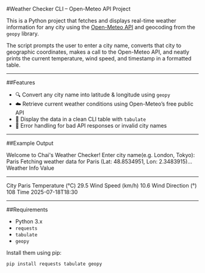 #Weather Checker CLI – Open-Meteo API Project

This is a Python project that fetches and displays real-time weather information for any city using the [Open-Meteo API](https://open-meteo.com/) and geocoding from the `geopy` library.

The script prompts the user to enter a city name, converts that city to geographic coordinates, makes a call to the Open-Meteo API, and neatly prints the current temperature, wind speed, and timestamp in a formatted table.

---

##Features

- 🔍 Convert any city name into latitude & longitude using `geopy`
- ☁️ Retrieve current weather conditions using Open-Meteo’s free public API
- 🧾 Display the data in a clean CLI table with `tabulate`
- 🔧 Error handling for bad API responses or invalid city names

---

##Example Output

Welcome to Chai's Weather Checker!
Enter city name(e.g. London, Tokyo): Paris
Fetching weather data for Paris (Lat: 48.8534951, Lon: 2.3483915)...
Weather Info        Value
------------------  ----------------
City                Paris
Temperature (°C)    29.5
Wind Speed (km/h)   10.6
Wind Direction (°)  108
Time                2025-07-18T18:30


---

##Requirements

- Python 3.x
- `requests`
- `tabulate`
- `geopy`

Install them using pip:

```bash
pip install requests tabulate geopy
